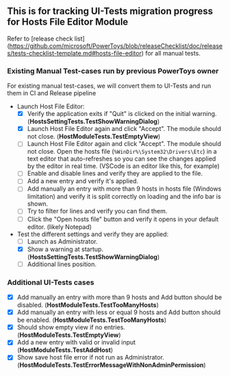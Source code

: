 ## This is for tracking UI-Tests migration progress for Hosts File Editor Module
Refer to [release check list] (https://github.com/microsoft/PowerToys/blob/releaseChecklist/doc/releases/tests-checklist-template.md#hosts-file-editor) for all manual tests.

### Existing Manual Test-cases run by previous PowerToys owner
For existing manual test-cases, we will convert them to UI-Tests and run them in CI and Release pipeline

 * Launch Host File Editor:
   - [x] Verify the application exits if "Quit" is clicked on the initial warning. (**HostsSettingTests.TestShowWarningDialog**)
   - [x] Launch Host File Editor again and click "Accept". The module should not close. (**HostModuleTests.TestEmptyView**)
   - [ ] Launch Host File Editor again and click "Accept". The module should not close. Open the hosts file (`%WinDir%\System32\Drivers\Etc`) in a text editor that auto-refreshes so you can see the changes applied by the editor in real time. (VSCode is an editor like this, for example)
   - [ ] Enable and disable lines and verify they are applied to the file.
   - [ ] Add a new entry and verify it's applied.
   - [ ] Add manually an entry with more than 9 hosts in hosts file (Windows limitation) and verify it is split correctly on loading and the info bar is shown.
   - [ ] Try to filter for lines and verify you can find them.
   - [ ] Click the "Open hosts file" button and verify it opens in your default editor. (likely Notepad)
 * Test the different settings and verify they are applied:
   - [ ] Launch as Administrator.
   - [x] Show a warning at startup. (**HostsSettingTests.TestShowWarningDialog**)
   - [ ] Additional lines position.

### Additional UI-Tests cases
  - [x] Add manually an entry with more than 9 hosts and Add button should be disabled. (**HostModuleTests.TestTooManyHosts**)
  - [x] Add manually an entry with less or equal 9 hosts and Add button should be enabled. (**HostModuleTests.TestTooManyHosts**)
  - [x] Should show empty view if no entries. (**HostModuleTests.TestEmptyView**)
  - [x] Add a new entry with valid or invalid input (**HostModuleTests.TestAddHost**)
  - [x] Show save host file error if not run as Administrator. (**HostModuleTests.TestErrorMessageWithNonAdminPermission**)